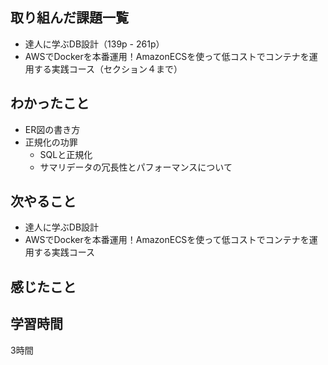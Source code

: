 ## 取り組んだ課題一覧
- 達人に学ぶDB設計（139p - 261p）
- AWSでDockerを本番運用！AmazonECSを使って低コストでコンテナを運用する実践コース（セクション４まで）

## わかったこと
- ER図の書き方
- 正規化の功罪
  - SQLと正規化 
  - サマリデータの冗長性とパフォーマンスについて

## 次やること
- 達人に学ぶDB設計
- AWSでDockerを本番運用！AmazonECSを使って低コストでコンテナを運用する実践コース

## 感じたこと


## 学習時間
3時間